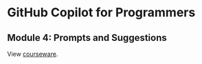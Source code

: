 # GitHub Copilot for Programmers
## Module 4: Prompts and Suggestions

View [courseware](../README.md#module-4-prompts-and-suggestions).